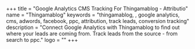 +++
title = "Google Analytics CMS Tracking For Thingamablog - Attributio"
name = "Thingamablog"
keywords = "thingamablog, , google analytics, cms, adwords, facebook, ppc, attribution, track leads, conversion tracking"
description = "Connect Google Analytics with Thingamablog to find out where your leads are coming from. Track leads from the source - from search to ppc."
logo = ""
+++
